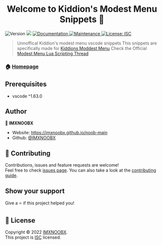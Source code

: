 <h1 align="center">Welcome to Kiddion's Modest Menu Snippets 👋</h1>
<p>
  <img alt="Version" src="https://img.shields.io/badge/version-1.0.2-blue.svg?cacheSeconds=2592000" />
  <img src="https://img.shields.io/badge/vscode-%5E1.63.0-blue.svg" />
  <a href="https://github.com/IMXNOOBX/modest-menu-snippets#readme" target="_blank">
    <img alt="Documentation" src="https://img.shields.io/badge/documentation-yes-brightgreen.svg" />
  </a>
  <a href="https://github.com/IMXNOOBX/modest-menu-snippets/graphs/commit-activity" target="_blank">
    <img alt="Maintenance" src="https://img.shields.io/badge/Maintained%3F-yes-green.svg" />
  </a>
  <a href="https://github.com/IMXNOOBX/modest-menu-snippets/blob/master/LICENSE" target="_blank">
    <img alt="License: ISC" src="https://img.shields.io/github/license/IMXNOOBX/Kiddion's Modest Menu Snippets" />
  </a>
</p>

> Unnoffical Kiddion's modest menu vscode snippets
> This snippets are specifically made for [Kiddions Moddest Menu](https://www.unknowncheats.me/forum/grand-theft-auto-v/433685-kiddions-modest-external-menu.html)
> Check the Official [Modest Menu Lua Scripting Thread](https://www.unknowncheats.me/forum/grand-theft-auto-v/463868-modest-menu-lua-scripting-megathread.html)

### 🏠 [Homepage](https://github.com/IMXNOOBX/modest-menu-snippets#readme)

## Prerequisites

- vscode ^1.63.0

## Author

👤 **IMXNOOBX**

* Website: https://imxnoobx.github.io/noob-main
* Github: [@IMXNOOBX](https://github.com/IMXNOOBX)

## 🤝 Contributing

Contributions, issues and feature requests are welcome!<br />Feel free to check [issues page](https://github.com/IMXNOOBX/modest-menu-snippets/issues). You can also take a look at the [contributing guide](https://github.com/IMXNOOBX/modest-menu-snippets/blob/master/CONTRIBUTING.md).

## Show your support

Give a ⭐️ if this project helped you!

## 📝 License

Copyright © 2022 [IMXNOOBX](https://github.com/IMXNOOBX).<br />
This project is [ISC](https://github.com/IMXNOOBX/modest-menu-snippets/blob/master/LICENSE) licensed.